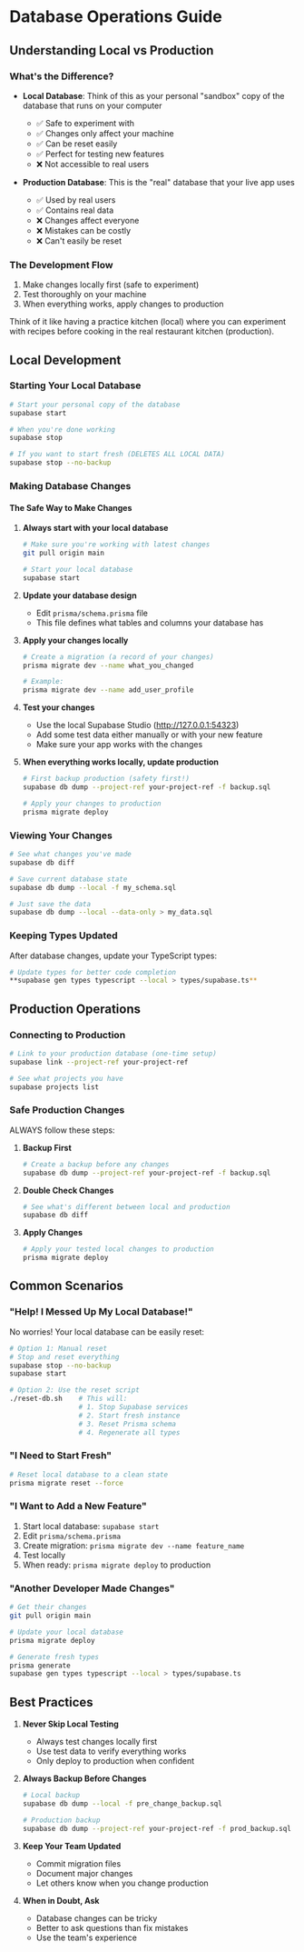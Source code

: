 # Database Operations Guide

## Understanding Local vs Production

### What's the Difference?
- **Local Database**: Think of this as your personal "sandbox" copy of the database that runs on your computer
  - ✅ Safe to experiment with
  - ✅ Changes only affect your machine
  - ✅ Can be reset easily
  - ✅ Perfect for testing new features
  - ❌ Not accessible to real users

- **Production Database**: This is the "real" database that your live app uses
  - ✅ Used by real users
  - ✅ Contains real data
  - ❌ Changes affect everyone
  - ❌ Mistakes can be costly
  - ❌ Can't easily be reset

### The Development Flow
1. Make changes locally first (safe to experiment)
2. Test thoroughly on your machine
3. When everything works, apply changes to production

Think of it like having a practice kitchen (local) where you can experiment with recipes before cooking in the real restaurant kitchen (production).

## Local Development

### Starting Your Local Database
```bash
# Start your personal copy of the database
supabase start

# When you're done working
supabase stop

# If you want to start fresh (DELETES ALL LOCAL DATA)
supabase stop --no-backup
```

### Making Database Changes

#### The Safe Way to Make Changes
1. **Always start with your local database**
   ```bash
   # Make sure you're working with latest changes
   git pull origin main
   
   # Start your local database
   supabase start
   ```

2. **Update your database design**
   - Edit `prisma/schema.prisma` file
   - This file defines what tables and columns your database has

3. **Apply your changes locally**
   ```bash
   # Create a migration (a record of your changes)
   prisma migrate dev --name what_you_changed
   
   # Example: 
   prisma migrate dev --name add_user_profile
   ```

4. **Test your changes**
   - Use the local Supabase Studio (http://127.0.0.1:54323)
   - Add some test data either manually or with your new feature
   - Make sure your app works with the changes

5. **When everything works locally, update production**
   ```bash
   # First backup production (safety first!)
   supabase db dump --project-ref your-project-ref -f backup.sql
   
   # Apply your changes to production
   prisma migrate deploy
   ```

### Viewing Your Changes
```bash
# See what changes you've made
supabase db diff

# Save current database state
supabase db dump --local -f my_schema.sql

# Just save the data
supabase db dump --local --data-only > my_data.sql
```

### Keeping Types Updated
After database changes, update your TypeScript types:
```bash
# Update types for better code completion
**supabase gen types typescript --local > types/supabase.ts**
```

## Production Operations

### Connecting to Production
```bash
# Link to your production database (one-time setup)
supabase link --project-ref your-project-ref

# See what projects you have
supabase projects list
```

### Safe Production Changes
ALWAYS follow these steps:

1. **Backup First**
   ```bash
   # Create a backup before any changes
   supabase db dump --project-ref your-project-ref -f backup.sql
   ```

2. **Double Check Changes**
   ```bash
   # See what's different between local and production
   supabase db diff
   ```

3. **Apply Changes**
   ```bash
   # Apply your tested local changes to production
   prisma migrate deploy
   ```

## Common Scenarios

### "Help! I Messed Up My Local Database!"
No worries! Your local database can be easily reset:
```bash
# Option 1: Manual reset
# Stop and reset everything
supabase stop --no-backup
supabase start

# Option 2: Use the reset script
./reset-db.sh    # This will:
                 # 1. Stop Supabase services
                 # 2. Start fresh instance
                 # 3. Reset Prisma schema
                 # 4. Regenerate all types
```

### "I Need to Start Fresh"
```bash
# Reset local database to a clean state
prisma migrate reset --force
```

### "I Want to Add a New Feature"
1. Start local database: `supabase start`
2. Edit `prisma/schema.prisma`
3. Create migration: `prisma migrate dev --name feature_name`
4. Test locally
5. When ready: `prisma migrate deploy` to production

### "Another Developer Made Changes"
```bash
# Get their changes
git pull origin main

# Update your local database
prisma migrate deploy

# Generate fresh types
prisma generate
supabase gen types typescript --local > types/supabase.ts
```

## Best Practices

1. **Never Skip Local Testing**
   - Always test changes locally first
   - Use test data to verify everything works
   - Only deploy to production when confident

2. **Always Backup Before Changes**
   ```bash
   # Local backup
   supabase db dump --local -f pre_change_backup.sql
   
   # Production backup
   supabase db dump --project-ref your-project-ref -f prod_backup.sql
   ```

3. **Keep Your Team Updated**
   - Commit migration files
   - Document major changes
   - Let others know when you change production

4. **When in Doubt, Ask**
   - Database changes can be tricky
   - Better to ask questions than fix mistakes
   - Use the team's experience
``` 